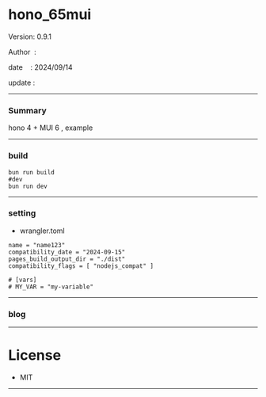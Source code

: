 ﻿# hono_65mui

 Version: 0.9.1

 Author  : 

 date    : 2024/09/14

 update  :
***
### Summary

hono 4 + MUI 6 , example

***
### build

```
bun run build
#dev
bun run dev
```

***
### setting
* wrangler.toml

```
name = "name123"
compatibility_date = "2024-09-15"
pages_build_output_dir = "./dist"
compatibility_flags = [ "nodejs_compat" ]

# [vars]
# MY_VAR = "my-variable"
```

***
### blog 

***
# License

* MIT

***

